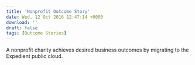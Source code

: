 ```yaml
---
title: 'Nonprofit Outcome Story'
date: Wed, 12 Oct 2016 12:47:14 +0000
download: ''
draft: false
tags: [Outcome Stories]
---
```


A nonprofit charity achieves desired business outcomes by migrating to the Expedient public cloud.